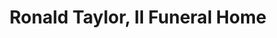 ---
title: "Ronald Taylor, II Funeral Home"
url: /baltimore/ronald-taylor-ii-funeral-home/
shop: Bestattungen
---